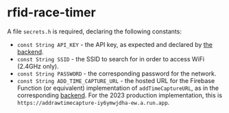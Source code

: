 # rfid-race-timer

A file `secrets.h` is required, declaring the following constants:

 - `const String API_KEY` - the API key, as expected and declared by [the backend](https://github.com/Gatley-Run-Chip-Timing/backend).
 - `const String SSID` - the SSID to search for in order to access WiFi (2.4GHz only).
 - `const String PASSWORD` - the corresponding password for the network.
 - `const String ADD_TIME_CAPTURE_URL` - the hosted URL for the Firebase Function (or equivalent) implementation of `addTimeCaptureURL`, as in the corresponding [backend](https://github.com/Gatley-Run-Chip-Timing/backend). For the 2023 production implementation, this is `https://addrawtimecapture-iy6ymwjdha-ew.a.run.app`.
